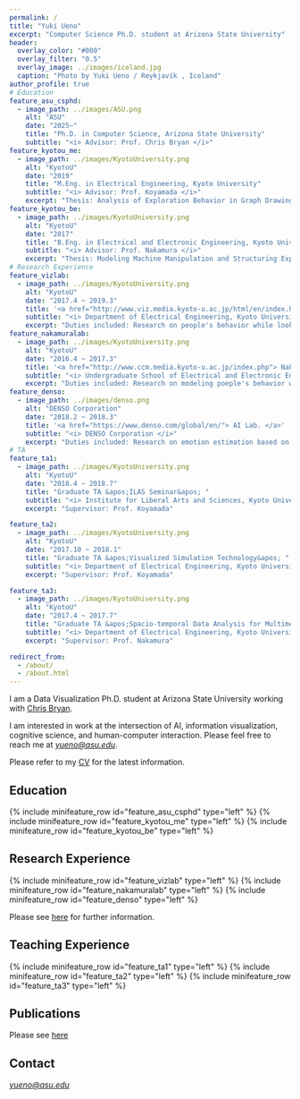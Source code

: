 ```yaml
---
permalink: /
title: "Yuki Ueno"
excerpt: "Computer Science Ph.D. student at Arizona State University"
header:
  overlay_color: "#000"
  overlay_filter: "0.5"
  overlay_image: ../images/iceland.jpg
  caption: "Photo by Yuki Ueno / Reykjavík , Iceland"
author_profile: true
# Education
feature_asu_csphd:
  - image_path: ../images/ASU.png
    alt: "ASU"
    date: "2025~"
    title: "Ph.D. in Computer Science, Arizona State University"
    subtitle: "<i> Advisor: Prof. Chris Bryan </i>"
feature_kyotou_me:
  - image_path: ../images/KyotoUniversity.png
    alt: "KyotoU"
    date: "2019"
    title: "M.Eng. in Electrical Engineering, Kyoto University"
    subtitle: "<i> Advisor: Prof. Koyamada </i>"
    excerpt: "Thesis: Analysis of Exploration Behavior in Graph Drawing Based on Physiological Information"
feature_kyotou_be:
  - image_path: ../images/KyotoUniversity.png
    alt: "KyotoU"
    date: "2017"
    title: "B.Eng. in Electrical and Electronic Engineering, Kyoto University"
    subtitle: "<i> Advisor: Prof. Nakamura </i>"
    excerpt: "Thesis: Modeling Machine Manipulation and Structuring Experience Videos Focusing on Differences in Skill Level"
# Research Experience
feature_vizlab:
  - image_path: ../images/KyotoUniversity.png
    alt: "KyotoU"
    date: "2017.4 ~ 2019.3"
    title: '<a href="http://www.viz.media.kyoto-u.ac.jp/html/en/index.html"> Visualization Laboratory </a>'
    subtitle: "<i> Department of Electrical Engineering, Kyoto University </i>"
    excerpt: "Duties included: Research on people's behavior while looking at visualization <br> Supervisor: Prof. Koyamada, Prof. Natsukawa"
feature_nakamuralab:
  - image_path: ../images/KyotoUniversity.png
    alt: "KyotoU"
    date: "2016.4 ~ 2017.3"
    title: '<a href="http://www.ccm.media.kyoto-u.ac.jp/index.php"> Nakamura Lab. </a>'
    subtitle: "<i> Undergraduate School of Electrical and Electronic Engineering, Kyoto University </i>"
    excerpt: "Duties included: Research on modeling poeple's behavior while manipulating machine from videos <br> Supervisor: Prof. Nakamura, Prof. Kondo"
feature_denso:
  - image_path: ../images/denso.png
    alt: "DENSO Corporation"
    date: "2018.2 ~ 2018.3"
    title: '<a href="https://www.denso.com/global/en/"> AI Lab. </a>'
    subtitle: "<i> DENSO Corporation </i>"
    excerpt: "Duties included: Research on emotion estimation based on physiological responses <br> Supervisor: Mr. Murase"
# TA
feature_ta1:
  - image_path: ../images/KyotoUniversity.png
    alt: "KyotoU"
    date: "2018.4 ~ 2018.7"
    title: "Graduate TA &apos;ILAS Seminar&apos; "
    subtitle: "<i> Institute for Liberal Arts and Sciences, Kyoto University </i>"
    excerpt: "Supervisor: Prof. Koyamada"

feature_ta2:
  - image_path: ../images/KyotoUniversity.png
    alt: "KyotoU"
    date: "2017.10 ~ 2018.1"
    title: "Graduate TA &apos;Visualized Simulation Technology&apos; "
    subtitle: "<i> Department of Electrical Engineering, Kyoto University </i>"
    excerpt: "Supervisor: Prof. Koyamada"

feature_ta3:
  - image_path: ../images/KyotoUniversity.png
    alt: "KyotoU"
    date: "2017.4 ~ 2017.7"
    title: "Graduate TA &apos;Spacio-temporal Data Analysis for Multimedia&apos; "
    subtitle: "<i> Department of Electrical Engineering, Kyoto University </i>"
    excerpt: "Supervisor: Prof. Nakamura"

redirect_from:
  - /about/
  - /about.html
---
```


I am a Data Visualization Ph.D. student at Arizona State University working with [Chris Bryan](https://chrisbryan.github.io/).

I am interested in work at the intersection of AI, information visualization, cognitive science, and human-computer interaction. Please feel free to reach me at *yueno@asu.edu*.

Please refer to my [CV](../files/Yuki_Ueno_CV.pdf) for the latest information.

## Education

{% include minifeature_row id="feature_asu_csphd" type="left" %}
{% include minifeature_row id="feature_kyotou_me" type="left" %}
{% include minifeature_row id="feature_kyotou_be" type="left" %}

## Research Experience

{% include minifeature_row id="feature_vizlab" type="left" %}
{% include minifeature_row id="feature_nakamuralab" type="left" %}
{% include minifeature_row id="feature_denso" type="left" %}

Please see [here](/research/) for further information.

## Teaching Experience

{% include minifeature_row id="feature_ta1" type="left" %}
{% include minifeature_row id="feature_ta2" type="left" %}
{% include minifeature_row id="feature_ta3" type="left" %}

## Publications

Please see [here](/publications/)

## Contact

*yueno@asu.edu*
